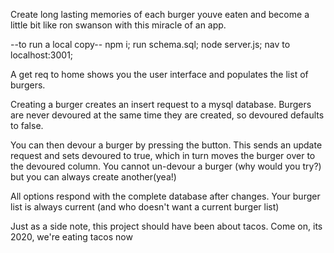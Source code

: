 Create long lasting memories of each burger youve eaten and become a little bit like ron swanson with this miracle of an app. 

--to run a local copy--
npm i;
run schema.sql;
node server.js;
nav to localhost:3001;


A get req to home shows you the user interface and populates the list of burgers. 

Creating a burger creates an insert request to a mysql database. Burgers are never devoured at the same time they are created, so devoured defaults to false. 

You can then devour a burger by pressing the button. This sends an update request and sets devoured to true, which in turn moves the burger over to the devoured column. You cannot un-devour a burger (why would you try?) but you can always create another(yea!)

All options respond with the complete database after changes. Your burger list is always current (and who doesn't want a current burger list) 

Just as a side note, this project should have been about tacos. Come on, its 2020, we're eating tacos now



